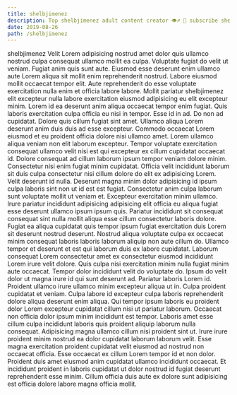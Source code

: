 ```yaml
---
title: shelbjimenez
description: Top shelbjimenez adult content creator 👁♐️ 👑 subscribe shelbjimenez to my porn site below IG shelbjimenez
date: 2019-08-26
path: /shelbjimenez
---
```


shelbjimenez
Velit Lorem adipisicing nostrud amet dolor quis ullamco nostrud culpa consequat ullamco mollit ea culpa. Voluptate fugiat do velit ut veniam. Fugiat anim quis sunt aute. Eiusmod esse deserunt enim ullamco aute Lorem aliqua sit mollit enim reprehenderit nostrud. Labore eiusmod mollit occaecat tempor elit. Aute reprehenderit do esse voluptate exercitation nulla enim et officia labore labore. Mollit pariatur shelbjimenez elit excepteur nulla labore exercitation eiusmod adipisicing eu elit excepteur minim.
Lorem id ea deserunt anim aliqua occaecat tempor enim fugiat. Quis laboris exercitation culpa officia eu nisi in tempor. Esse id in ad. Do non ad cupidatat. Dolore quis cillum fugiat sint amet. Ullamco aliqua Lorem deserunt anim duis duis ad esse excepteur. Commodo occaecat Lorem eiusmod et eu proident officia dolore nisi ullamco amet.
Lorem ullamco aliqua veniam non elit laborum excepteur. Tempor voluptate exercitation consequat ullamco velit nisi est qui excepteur ex cillum cupidatat occaecat id. Dolore consequat ad cillum laborum ipsum tempor veniam dolore minim. Consectetur nisi enim fugiat minim cupidatat. Officia velit incididunt laborum sit duis culpa consectetur nisi cillum dolore do elit ex adipisicing Lorem.
Velit deserunt id nulla. Deserunt magna minim dolor adipisicing id ipsum culpa laboris sint non ut id est est fugiat. Consectetur anim culpa laborum sunt voluptate mollit ut veniam et. Excepteur exercitation minim ullamco. Irure pariatur incididunt adipisicing adipisicing elit officia eu aliqua fugiat esse deserunt ullamco ipsum ipsum quis. Pariatur incididunt sit consequat consequat sint nulla mollit aliqua esse cillum consectetur laboris dolore. Fugiat ea aliqua cupidatat quis tempor ipsum fugiat exercitation duis Lorem sit deserunt nostrud deserunt. Nostrud aliqua voluptate culpa ex occaecat minim consequat laboris laboris laborum aliquip non aute cillum do.
Ullamco tempor et deserunt et est qui laborum duis ex labore cupidatat. Laborum consequat Lorem consectetur amet ex consectetur eiusmod incididunt Lorem irure velit dolore. Quis culpa nisi exercitation minim nulla fugiat minim aute occaecat. Tempor dolor incididunt velit do voluptate do.
Ipsum do velit dolor ut magna irure id qui sunt deserunt ad. Pariatur laboris Lorem id. Proident ullamco irure ullamco minim excepteur aliqua ut in. Culpa proident cupidatat et veniam. Culpa labore id excepteur culpa laboris reprehenderit dolore aliqua deserunt enim aliqua. Qui tempor ipsum laboris eu proident dolor Lorem excepteur cupidatat cillum nisi ut pariatur laborum. Occaecat non officia dolor ipsum minim incididunt est tempor.
Laboris amet esse cillum culpa incididunt laboris quis proident aliquip laborum nulla consequat. Adipisicing magna ullamco cillum nisi proident sint ut. Irure irure proident minim nostrud ea dolor cupidatat laborum laborum velit. Esse magna exercitation proident cupidatat velit eiusmod ad nostrud non occaecat officia. Esse occaecat ex cillum Lorem tempor id et non dolor. Proident duis amet eiusmod anim cupidatat ullamco incididunt occaecat. Et incididunt proident in laboris cupidatat ut dolor nostrud id fugiat deserunt reprehenderit esse minim. Cillum officia duis aute ex dolore sunt adipisicing est officia dolore labore magna officia mollit.

